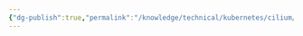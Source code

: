 ```yaml
---
{"dg-publish":true,"permalink":"/knowledge/technical/kubernetes/cilium/","dgPassFrontmatter":true}
---
```


